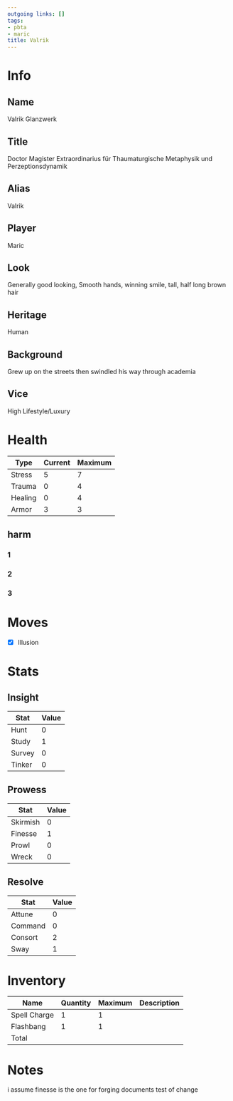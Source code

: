 ```yaml
---
outgoing links: []
tags:
- pbta
- maric
title: Valrik
---
```


# Info

## Name
Valrik Glanzwerk

## Title
Doctor Magister Extraordinarius für Thaumaturgische Metaphysik und Perzeptionsdynamik

## Alias
Valrik

## Player
Maric

## Look
Generally good looking, Smooth hands, winning smile, tall, half long brown hair

## Heritage
Human

## Background
Grew up on the streets then swindled his way through academia

## Vice
High Lifestyle/Luxury

# Health

| Type    | Current | Maximum |
|---------|---------|---------|
| Stress  | 5       | 7       |
| Trauma  | 0       | 4       |
| Healing | 0       | 4       |
| Armor   | 3       | 3       |

## harm

### 1

### 2

### 3

# Moves
- [x] Illusion

# Stats

## Insight

| Stat   | Value |
|--------|-------|
| Hunt   | 0     |
| Study  | 1     |
| Survey | 0     |
| Tinker | 0     |

## Prowess

| Stat     | Value |
|----------|-------|
| Skirmish | 0     |
| Finesse  | 1     |
| Prowl    | 0     |
| Wreck    | 0     |

## Resolve

| Stat    | Value |
|---------|-------|
| Attune  | 0     |
| Command | 0     |
| Consort | 2     |
| Sway    | 1     |

# Inventory

| Name         | Quantity | Maximum | Description |
|--------------|----------|---------|-------------|
| Spell Charge | 1        | 1       |             |
| Flashbang    | 1        | 1       |             |
| Total        |          |         |             |

# Notes
i assume finesse is the one for forging documents
test of change
